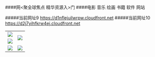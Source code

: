 ####网<聚全球焦点 精华资源入>门
####电影 音乐 绘画 书籍 软件 网站

#####当前网址9 https://d1nflejuilwrpw.cloudfront.net
#####当前网址10 https://d2j7yihfkrw4ej.cloudfront.net

<table>
  <tr>
    <td><a href="https://d1nflejuilwrpw.cloudfront.net/ogUP.aspx?name=ZYZG.mp4" target="_blank"><img src="https://d1nflejuilwrpw.cloudfront.net/Up/ZYZG.jpg" /></a></td>
    <td rowspan=2><a href="https://d1nflejuilwrpw.cloudfront.net/ogUP.aspx?name=WJ.mp4" target="_blank"><img src="https://d1nflejuilwrpw.cloudfront.net/Up/WJ.jpg" /></a></td>
  </tr>
  <tr>
    <td><a href="https://d1nflejuilwrpw.cloudfront.net/ogUP.aspx?name=DKC.mp4&count=11" target="_blank"><img src="https://d1nflejuilwrpw.cloudfront.net/Up/DKC.jpg" /></a></td>
  </tr>
  <tr>
    <td><a href="https://d1nflejuilwrpw.cloudfront.net/ogUP.aspx?name=FZYX.mp4&count=11" target="_blank"><img src="https://d1nflejuilwrpw.cloudfront.net/Up/FZYX.jpg" /></a></td>
    <td rowspan=2><a href="https://d1nflejuilwrpw.cloudfront.net/ogUP.aspx?name=BYWXY.mp4" target="_blank"><img src="https://d1nflejuilwrpw.cloudfront.net/Up/BYWXY.jpg" /></a></td>
  </tr>
</table>
